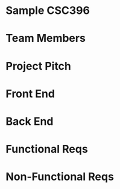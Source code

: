 # Sample CSC396
# Team Members
# Project Pitch
# Front End
# Back End
# Functional Reqs
# Non-Functional Reqs
